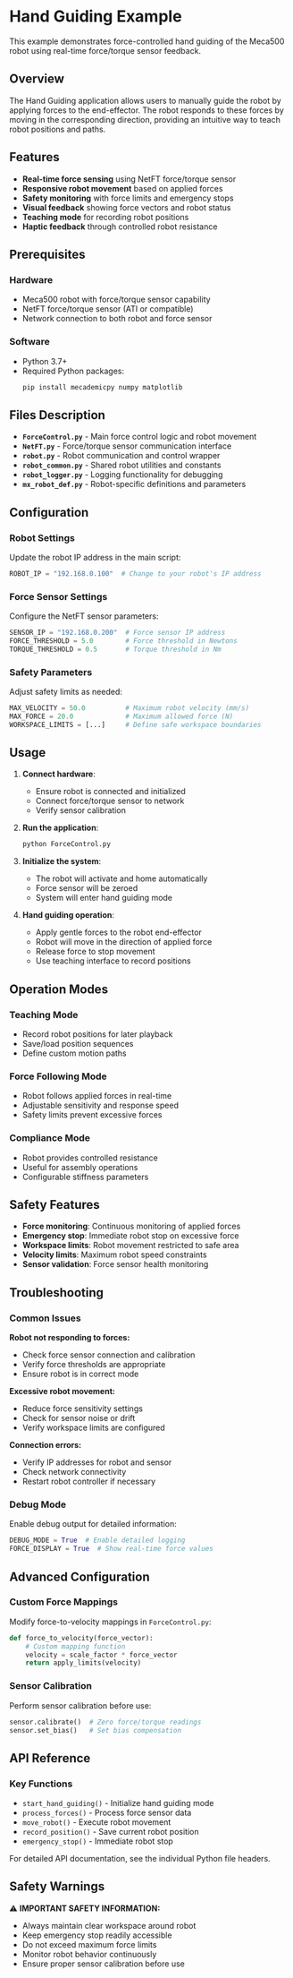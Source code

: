 # Hand Guiding Example

This example demonstrates force-controlled hand guiding of the Meca500 robot using real-time force/torque sensor feedback.

## Overview

The Hand Guiding application allows users to manually guide the robot by applying forces to the end-effector. The robot responds to these forces by moving in the corresponding direction, providing an intuitive way to teach robot positions and paths.

## Features

- **Real-time force sensing** using NetFT force/torque sensor
- **Responsive robot movement** based on applied forces
- **Safety monitoring** with force limits and emergency stops
- **Visual feedback** showing force vectors and robot status
- **Teaching mode** for recording robot positions
- **Haptic feedback** through controlled robot resistance

## Prerequisites

### Hardware
- Meca500 robot with force/torque sensor capability
- NetFT force/torque sensor (ATI or compatible)
- Network connection to both robot and force sensor

### Software
- Python 3.7+
- Required Python packages:
  ```bash
  pip install mecademicpy numpy matplotlib
  ```

## Files Description

- **`ForceControl.py`** - Main force control logic and robot movement
- **`NetFT.py`** - Force/torque sensor communication interface
- **`robot.py`** - Robot communication and control wrapper
- **`robot_common.py`** - Shared robot utilities and constants
- **`robot_logger.py`** - Logging functionality for debugging
- **`mx_robot_def.py`** - Robot-specific definitions and parameters

## Configuration

### Robot Settings
Update the robot IP address in the main script:
```python
ROBOT_IP = "192.168.0.100"  # Change to your robot's IP address
```

### Force Sensor Settings
Configure the NetFT sensor parameters:
```python
SENSOR_IP = "192.168.0.200"  # Force sensor IP address
FORCE_THRESHOLD = 5.0        # Force threshold in Newtons
TORQUE_THRESHOLD = 0.5       # Torque threshold in Nm
```

### Safety Parameters
Adjust safety limits as needed:
```python
MAX_VELOCITY = 50.0          # Maximum robot velocity (mm/s)
MAX_FORCE = 20.0             # Maximum allowed force (N)
WORKSPACE_LIMITS = [...]     # Define safe workspace boundaries
```

## Usage

1. **Connect hardware**:
   - Ensure robot is connected and initialized
   - Connect force/torque sensor to network
   - Verify sensor calibration

2. **Run the application**:
   ```bash
   python ForceControl.py
   ```

3. **Initialize the system**:
   - The robot will activate and home automatically
   - Force sensor will be zeroed
   - System will enter hand guiding mode

4. **Hand guiding operation**:
   - Apply gentle forces to the robot end-effector
   - Robot will move in the direction of applied force
   - Release force to stop movement
   - Use teaching interface to record positions

## Operation Modes

### Teaching Mode
- Record robot positions for later playback
- Save/load position sequences
- Define custom motion paths

### Force Following Mode
- Robot follows applied forces in real-time
- Adjustable sensitivity and response speed
- Safety limits prevent excessive forces

### Compliance Mode
- Robot provides controlled resistance
- Useful for assembly operations
- Configurable stiffness parameters

## Safety Features

- **Force monitoring**: Continuous monitoring of applied forces
- **Emergency stop**: Immediate robot stop on excessive force
- **Workspace limits**: Robot movement restricted to safe area
- **Velocity limits**: Maximum robot speed constraints
- **Sensor validation**: Force sensor health monitoring

## Troubleshooting

### Common Issues

**Robot not responding to forces:**
- Check force sensor connection and calibration
- Verify force thresholds are appropriate
- Ensure robot is in correct mode

**Excessive robot movement:**
- Reduce force sensitivity settings
- Check for sensor noise or drift
- Verify workspace limits are configured

**Connection errors:**
- Verify IP addresses for robot and sensor
- Check network connectivity
- Restart robot controller if necessary

### Debug Mode
Enable debug output for detailed information:
```python
DEBUG_MODE = True  # Enable detailed logging
FORCE_DISPLAY = True  # Show real-time force values
```

## Advanced Configuration

### Custom Force Mappings
Modify force-to-velocity mappings in `ForceControl.py`:
```python
def force_to_velocity(force_vector):
    # Custom mapping function
    velocity = scale_factor * force_vector
    return apply_limits(velocity)
```

### Sensor Calibration
Perform sensor calibration before use:
```python
sensor.calibrate()  # Zero force/torque readings
sensor.set_bias()   # Set bias compensation
```

## API Reference

### Key Functions
- `start_hand_guiding()` - Initialize hand guiding mode
- `process_forces()` - Process force sensor data
- `move_robot()` - Execute robot movement
- `record_position()` - Save current robot position
- `emergency_stop()` - Immediate robot stop

For detailed API documentation, see the individual Python file headers.

## Safety Warnings

⚠️ **IMPORTANT SAFETY INFORMATION:**
- Always maintain clear workspace around robot
- Keep emergency stop readily accessible
- Do not exceed maximum force limits
- Monitor robot behavior continuously
- Ensure proper sensor calibration before use